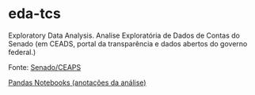 # eda-tcs
Exploratory Data Analysis. Analise Exploratória de Dados de Contas do Senado (em CEADS, portal da transparência e dados abertos do governo federal.)

Fonte: [Senado/CEAPS](https://www12.senado.leg.br/transparencia/dados-abertos-transparencia/dados-abertos-ceaps)

[Pandas Notebooks (anotações da análise)](aedSenadoBr.md)
